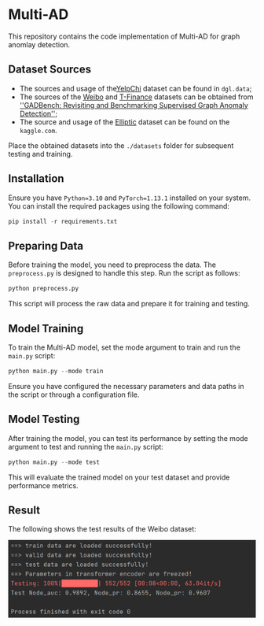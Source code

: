 # Multi-AD

This repository contains the code implementation of Multi-AD for graph anomlay detection. 

## Dataset Sources
- The sources and usage of the[YelpChi](https://docs.dgl.ai/en/latest/generated/dgl.data.FraudYelpDataset.html#dgl.data.FraudYelpDataset) dataset can be found in `dgl.data`; 
- The sources of the [Weibo](https://drive.google.com/file/d/1txzXrzwBBAOEATXmfKzMUUKaXh6PJeR1/edit) and [T-Finance](https://drive.google.com/file/d/1txzXrzwBBAOEATXmfKzMUUKaXh6PJeR1/edit) datasets can be obtained from [''GADBench: Revisiting and Benchmarking Supervised Graph Anomaly Detection''](https://arxiv.org/abs/2306.12251); 
- The source and usage of the [Elliptic](https://www.kaggle.com/datasets/ellipticco/elliptic-data-set) dataset can be found on the `kaggle.com`.

Place the obtained datasets into the `./datasets` folder for subsequent testing and training.


## Installation
Ensure you have `Python=3.10` and `PyTorch=1.13.1` installed on your system. You can install the required packages using the following command:

```python
pip install -r requirements.txt
```

## Preparing Data
Before training the model, you need to preprocess the data. The `preprocess.py` is designed to handle this step. Run the script as follows:
```python
python preprocess.py
```

This script will process the raw data and prepare it for training and testing.

## Model Training
To train the Multi-AD model, set the mode argument to train and run the `main.py` script:
```python
python main.py --mode train
```

Ensure you have configured the necessary parameters and data paths in the script or through a configuration file.

## Model Testing
After training the model, you can test its performance by setting the mode argument to test and running the `main.py` script:
```python
python main.py --mode test
```

This will evaluate the trained model on your test dataset and provide performance metrics.

## Result
The following shows the test results of the Weibo dataset:

![](./fig/result.png)

